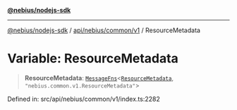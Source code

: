 [**@nebius/nodejs-sdk**](../../../../../README.md)

***

[@nebius/nodejs-sdk](../../../../../README.md) / [api/nebius/common/v1](../README.md) / ResourceMetadata

# Variable: ResourceMetadata

> **ResourceMetadata**: [`MessageFns`](../../../../../runtime/protos/core/interfaces/MessageFns.md)\<[`ResourceMetadata`](../interfaces/ResourceMetadata.md), `"nebius.common.v1.ResourceMetadata"`\>

Defined in: src/api/nebius/common/v1/index.ts:2282
